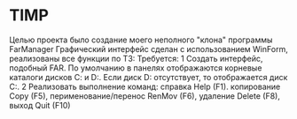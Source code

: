 # TIMP
Целью проекта было создание моего неполного "клона" программы FarManager
Графический интерфейс сделан с использованием WinForm, реализованы все функции по ТЗ:
Требуется:
1 Создать интерфейс, подобный FAR. По умолчанию в панелях отображаются корневые
каталоги дисков С: и D:. Если диск D: отсутствует, то отображается диск C:.
2 Реализовать выполнение команд: справка Help (F1). копирование Copy (F5),
перименование/перенос RenMov (F6), удаление Delete (F8), выход Quit (F10)
